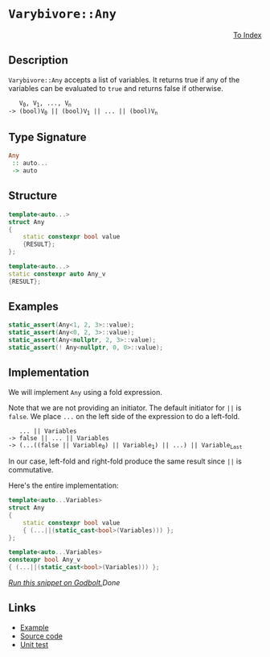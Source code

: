 <!-- Copyright 2024 Feng Mofan
SPDX-License-Identifier: Apache-2.0 -->

# `Varybivore::Any`

<p style='text-align: right;'><a href="../../../facilities/metafunctions.md#varybivore-any">To Index</a></p>

## Description

`Varybivore::Any` accepts a list of variables.
It returns true if any of the variables can be evaluated to `true` and returns false if otherwise.

<pre><code>   V<sub>0</sub>, V<sub>1</sub>, ..., V<sub>n</sub>
-> (bool)V<sub>0</sub> || (bool)V<sub>1</sub> || ... || (bool)V<sub>n</sub></code></pre>

## Type Signature

```Haskell
Any
 :: auto...
 -> auto
```

## Structure

```C++
template<auto...>
struct Any
{
    static constexpr bool value
    {RESULT};
};

template<auto...>
static constexpr auto Any_v
{RESULT};
```

## Examples

```C++
static_assert(Any<1, 2, 3>::value);
static_assert(Any<0, 2, 3>::value);
static_assert(Any<nullptr, 2, 3>::value);
static_assert(! Any<nullptr, 0, 0>::value);
```

## Implementation

We will implement `Any` using a fold expression.

Note that we are not providing an initiator. The default initiator for `||` is `false`. We place `...` on the left side of the expression to do a left-fold.

<pre><code>   ... || Variables
-> false || ... || Variables
-> (...((false || Variable<sub>0</sub>) || Variable<sub>1</sub>) || ...) || Variable<sub>Last</sub>
</code></pre>

In our case, left-fold and right-fold produce the same result since `||` is commutative.

Here's the entire implementation:

```C++
template<auto...Variables>
struct Any
{
    static constexpr bool value
    { (...||(static_cast<bool>(Variables))) };
};

template<auto...Variables>
constexpr bool Any_v
{ (...||(static_cast<bool>(Variables))) };
```

[*Run this snippet on Godbolt.*](https://godbolt.org/#z:OYLghAFBqd5QCxAYwPYBMCmBRdBLAF1QCcAaPECAMzwBtMA7AQwFtMQByARg9KtQYEAysib0QXACx8BBAKoBnTAAUAHpwAMvAFYTStJg1DIApACYAQuYukl9ZATwDKjdAGFUtAK4sGe1wAyeAyYAHI%2BAEaYxCBm0gAOqAqETgwe3r56icmOAkEh4SxRMXG2mPa5DEIETMQE6T5%2BXGUVqdW1BPlhkdGx0go1dQ2ZzQMdXYXFfQCUtqhexMjsHAD0AFQbm1vbO5srJhoAguubANQAkizx9GyCTJWnW/tHJ7tvu8%2BHB4cEmFcGvxMAGY3EwvEQAHRQgBqtTwTAi9AUwOw3wGxC8DlOhwYAE9viYAOxWI6nMmnMaOZCnNAMAaYVTxYinCKoTynABuYi8mG%2B5NORIspwgUIhRLc4oglLwyAA%2BqIBsC3KzPCiILDiPDEZgFNM9QLCQARYEkr5Gk0Eo6/f73XkgsGQmFwhFIlHfWn0xnMlW0bF42UcgnE4Wi8WS6VyhUEJU%2BtUarVIvXTA3GoGm76vd7bT6Z07YVSsa6YR57DNZj6Ww4R2VMBRKOoQHH4kHNU5mUinIEokAgLneTDTC1Hau1%2BsERt4pUaDvtzvd3vcgdDqs1Kk1uvRcdNpUMLy0WjxAhkNsdrtA7A9vs8wdptGrmXrscQMBgP3Nty7/eH4/T04aedXkut5HBwsy0JwACsvB%2BBwWikKgnASpY1gUvMizFuYQI8KQBCaKBswANYgBBkgQhoAAcZhmAAnNRXAQRR5FcIShLSOBHCSLwLASBo04wXBCEcLwCggNOuGwaBpBwLAMCICA8wEPE4LkJQaBXHQ0ShKwyyqORABsAC0emSKcwDINSUgQmYvCYPgRCaugej8IIIhiOwUgyIIigqOoEmkLozQAO7EEw8ScDwYGQdBeHwZwADy4JKQQpyoFQpy6YZxmmeZpyWWYwoeOp9DMphXDTLw4laLMEBIGp8QaWQFAQHVDUgMAUjtjQtC/MQIkQBEMURMEtS4uFvBDcwxC4nFETaJgDhjaQam3AQcUMLQo1%2BVgEReMAoL7iJ3C8FgLCGMA4hbXgxDzY4HI6jFDLzeCyzYcEvzsXBtB4BEIVTR4WAxUeeDcUdpB3cQrJKIafxnV9Rh4bMVAGMACjQngmCBXF8SMItznCKI4geXj3lqDFAX6GdKDWNY%2BjfSJkCzKgh6pIdBkDOgwKGqYyGWGYAngw590My0N2pC4DDuJ4jT%2BBLEw9DEzTZCkAjDE0pBK5UctFL0ozlKLAjtEMUsjCLDhtIMnTBN02sK7YFuq3oYx1FrUxlXMCxLBIkUcFBpD8bwgnpfpRkmWZFmkflEC4IQJACmYWHlThCOzAgmBMFgMQQIRICSECELUUCrEaJIcR6bxEF6dR%2BicJxpDcVhEJ6VwenkdRTF6SR9EF3pfsxYJwmiUnEnVbJNXyYlylNS1xVaWwnC1CwHKEgZTA0gYRi5dREJcGRNl2SQeCOc0eOuYT0jE0opN%2Bbo7bBaFY3e77/uxRwCWKeCKVpRlIdr2dm/b2RAqqAirRDjkCMwidKqSTHtPaIKlmrAPqsVFA692p0WnF1HqfUBp%2BQmiNRaeCpozTmgtUGy1GCrXWptOC21dr7VoIdbCJ1YbLBoVdUWd1DpwUesgZ6i03rlBil9H6I1/qsIqpqEG2FwaQ0wNDU6Rg4agGHnwZGqN0aY2xjBbCJ8CbuXPrIEmvk4I3wpvDbmVhLC0wiPTLO8FmYCFZuzTmFjrB8wDgLQ%2BQs7F2H1n4CArgHbNECFbSYOt1ZJGVmkY2asNapBduE3xZsDb2xiY7PWySqgWwSbbJ29Q0mjGyaE%2BWXt3boVKexJ%2BfdOBB0yiZZAqD/47w0MKaO9kwFlQqsnUgqd069DsexWu9ct7F0JBBaiLEgQl0kMZZoz9%2B62EHlAke8Ax4KSSvA2BxBZ7LAXllFgCgOTUg5FwLeAIdQED3jHByTlZCn30Z5eQl9jE6BAECUgd8wpHUftFPygk35JU/ulfZhzjmnIhOcgYQCQElXjkCSBCMpK1UQQ1TZKLkFHPiPEAMpzZSQoILKVQxk%2BB0CwZQHBcFCGbWwlS4hN1FrkMEGtDaMVaF7TEAwxazDFHiNIPga6ZtOEPVUE9X4/DBCCL8sI36uIxGA0kYtGRSQ5Ew0UcEZRVVVFMBRmjDGWMcag10W5CQBivLPLJm8sxxhqZWOEbYxmDi6ScBWOzKmPMLDuPgp4rA9rTaVHFpLDIasQkFBKYrSJlQgkRJyPE4pNt0mtBSR0KNSTKiG0tqG%2BNhTk0FLtuMONrtZgKDQp7N2lTfkCRqUSkyByjmcnBfi1p%2B9YUJy6cPFOacM6UG9kM2IW8gRAgggxSQXBeIDsJC3XufzOADzEt0oikgIL52YoSXi5FJB0S4JRMwPd2JAgrQHGdQ8qre2slOytQlj34TBtEZIzhJBAA)$Done$

## Links

- [Example](../../../code/facilities/metafunctions/varybivore/any/implementation.hpp)
- [Source code](../../../../conceptrodon/varybivore/any.hpp)
- [Unit test](../../../../tests/unit/metafunctions/varybivore/any.test.hpp)
